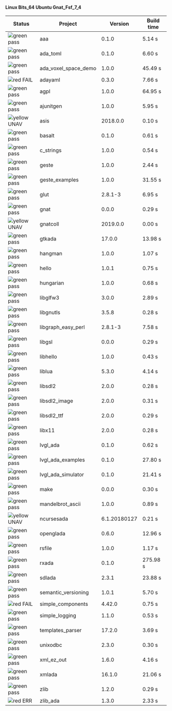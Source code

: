 #### Linux Bits_64 Ubuntu Gnat_Fsf_7_4

| Status | Project | Version | Build time |
| --- | --- | --- | --- |
|![green](https://placehold.it/8/00aa00/000000?text=+) pass | aaa | 0.1.0 |  5.14 s |
|![green](https://placehold.it/8/00aa00/000000?text=+) pass | ada_toml | 0.1.0 |  6.60 s |
|![green](https://placehold.it/8/00aa00/000000?text=+) pass | ada_voxel_space_demo | 1.0.0 |  45.49 s |
|![red](https://placehold.it/8/ff0000/000000?text=+) FAIL | adayaml | 0.3.0 |  7.66 s |
|![green](https://placehold.it/8/00aa00/000000?text=+) pass | agpl | 1.0.0 |  64.95 s |
|![green](https://placehold.it/8/00aa00/000000?text=+) pass | ajunitgen | 1.0.0 |  5.95 s |
|![yellow](https://placehold.it/8/ffbb00/000000?text=+) UNAV | asis | 2018.0.0 |  0.10 s |
|![green](https://placehold.it/8/00aa00/000000?text=+) pass | basalt | 0.1.0 |  0.61 s |
|![green](https://placehold.it/8/00aa00/000000?text=+) pass | c_strings | 1.0.0 |  0.54 s |
|![green](https://placehold.it/8/00aa00/000000?text=+) pass | geste | 1.0.0 |  2.44 s |
|![green](https://placehold.it/8/00aa00/000000?text=+) pass | geste_examples | 1.0.0 |  31.55 s |
|![green](https://placehold.it/8/00aa00/000000?text=+) pass | glut | 2.8.1-3 |  6.95 s |
|![green](https://placehold.it/8/00aa00/000000?text=+) pass | gnat | 0.0.0 |  0.29 s |
|![yellow](https://placehold.it/8/ffbb00/000000?text=+) UNAV | gnatcoll | 2019.0.0 |  0.00 s |
|![green](https://placehold.it/8/00aa00/000000?text=+) pass | gtkada | 17.0.0 |  13.98 s |
|![green](https://placehold.it/8/00aa00/000000?text=+) pass | hangman | 1.0.0 |  1.07 s |
|![green](https://placehold.it/8/00aa00/000000?text=+) pass | hello | 1.0.1 |  0.75 s |
|![green](https://placehold.it/8/00aa00/000000?text=+) pass | hungarian | 1.0.0 |  0.68 s |
|![green](https://placehold.it/8/00aa00/000000?text=+) pass | libglfw3 | 3.0.0 |  2.89 s |
|![green](https://placehold.it/8/00aa00/000000?text=+) pass | libgnutls | 3.5.8 |  0.28 s |
|![green](https://placehold.it/8/00aa00/000000?text=+) pass | libgraph_easy_perl | 2.8.1-3 |  7.58 s |
|![green](https://placehold.it/8/00aa00/000000?text=+) pass | libgsl | 0.0.0 |  0.29 s |
|![green](https://placehold.it/8/00aa00/000000?text=+) pass | libhello | 1.0.0 |  0.43 s |
|![green](https://placehold.it/8/00aa00/000000?text=+) pass | liblua | 5.3.0 |  4.14 s |
|![green](https://placehold.it/8/00aa00/000000?text=+) pass | libsdl2 | 2.0.0 |  0.28 s |
|![green](https://placehold.it/8/00aa00/000000?text=+) pass | libsdl2_image | 2.0.0 |  0.31 s |
|![green](https://placehold.it/8/00aa00/000000?text=+) pass | libsdl2_ttf | 2.0.0 |  0.29 s |
|![green](https://placehold.it/8/00aa00/000000?text=+) pass | libx11 | 2.0.0 |  0.28 s |
|![green](https://placehold.it/8/00aa00/000000?text=+) pass | lvgl_ada | 0.1.0 |  0.62 s |
|![green](https://placehold.it/8/00aa00/000000?text=+) pass | lvgl_ada_examples | 0.1.0 |  27.80 s |
|![green](https://placehold.it/8/00aa00/000000?text=+) pass | lvgl_ada_simulator | 0.1.0 |  21.41 s |
|![green](https://placehold.it/8/00aa00/000000?text=+) pass | make | 0.0.0 |  0.30 s |
|![green](https://placehold.it/8/00aa00/000000?text=+) pass | mandelbrot_ascii | 1.0.0 |  0.89 s |
|![yellow](https://placehold.it/8/ffbb00/000000?text=+) UNAV | ncursesada | 6.1.20180127 |  0.21 s |
|![green](https://placehold.it/8/00aa00/000000?text=+) pass | openglada | 0.6.0 |  12.96 s |
|![green](https://placehold.it/8/00aa00/000000?text=+) pass | rsfile | 1.0.0 |  1.17 s |
|![green](https://placehold.it/8/00aa00/000000?text=+) pass | rxada | 0.1.0 |  275.98 s |
|![green](https://placehold.it/8/00aa00/000000?text=+) pass | sdlada | 2.3.1 |  23.88 s |
|![green](https://placehold.it/8/00aa00/000000?text=+) pass | semantic_versioning | 1.0.1 |  5.70 s |
|![red](https://placehold.it/8/ff0000/000000?text=+) FAIL | simple_components | 4.42.0 |  0.75 s |
|![green](https://placehold.it/8/00aa00/000000?text=+) pass | simple_logging | 1.1.0 |  0.53 s |
|![green](https://placehold.it/8/00aa00/000000?text=+) pass | templates_parser | 17.2.0 |  3.69 s |
|![green](https://placehold.it/8/00aa00/000000?text=+) pass | unixodbc | 2.3.0 |  0.30 s |
|![green](https://placehold.it/8/00aa00/000000?text=+) pass | xml_ez_out | 1.6.0 |  4.16 s |
|![green](https://placehold.it/8/00aa00/000000?text=+) pass | xmlada | 16.1.0 |  21.06 s |
|![green](https://placehold.it/8/00aa00/000000?text=+) pass | zlib | 1.2.0 |  0.29 s |
|![red](https://placehold.it/8/ff0000/000000?text=+) ERR  | zlib_ada | 1.3.0 |  2.33 s |
